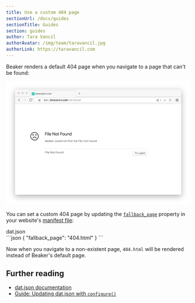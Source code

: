 ```yaml
---
title: Use a custom 404 page
sectionUrl: /docs/guides
sectionTitle: Guides
section: guides
author: Tara Vancil
authorAvatar: /img/team/taravancil.jpg
authorLink: https://taravancil.com
---
```


Beaker renders a default 404 page when you navigate to a page that can't be found:

<img src="/img/docs/guides/not-found.png" />

You can set a custom 404 page by updating the [`fallback_page`](/docs/apis/manifest#fallback-page) property in your website's [manifest file](/docs/apis/manifest):

<figcaption class="code">dat.json</figcaption>
```json
{
  "fallback_page": "404.html"
}
```

Now when you navigate to a non-existent page, `404.html` will be rendered instead of Beaker's default page.

## Further reading

- [dat.json documentation](/docs/apis/manifest)
- [Guide: Updating dat.json with `configure()`](TODO)